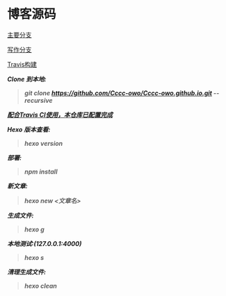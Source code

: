# 博客源码

[主要分支](https://github.com/Cccc-owo/Cccc-owo.github.io)

[写作分支](https://github.com/Cccc-owo/Cccc-owo.github.io/tree/writing)

[Travis构建](https://travis-ci.com/github/Cccc-owo/Cccc-owo.github.io)

***Clone 到本地:***

>***git clone https://github.com/Cccc-owo/Cccc-owo.github.io.git --recursive***

***<u>配合[Travis CI](https://travis-ci.com/)使用，本仓库已配置完成</u>***

***Hexo 版本查看:***

> ***hexo version***

***部署:***

> ***npm install***

***新文章:***

> ***hexo new <文章名>***

***生成文件:***

> ***hexo g***

***本地测试:(127.0.0.1:4000)***

> ***hexo s***

***清理生成文件:***

> ***hexo clean***

